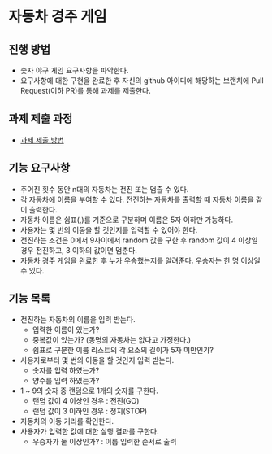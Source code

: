 # 자동차 경주 게임
## 진행 방법
* 숫자 야구 게임 요구사항을 파악한다.
* 요구사항에 대한 구현을 완료한 후 자신의 github 아이디에 해당하는 브랜치에 Pull Request(이하 PR)를 통해 과제를 제출한다.

## 과제 제출 과정
* [과제 제출 방법](https://github.com/next-step/nextstep-docs/tree/master/precourse)


## 기능 요구사항
  
- 주어진 횟수 동안 n대의 자동차는 전진 또는 멈출 수 있다.  
- 각 자동차에 이름을 부여할 수 있다. 전진하는 자동차를 출력할 때 자동차 이름을 같이 출력한다.  
- 자동차 이름은 쉼표(,)를 기준으로 구분하며 이름은 5자 이하만 가능하다.  
- 사용자는 몇 번의 이동을 할 것인지를 입력할 수 있어야 한다.  
- 전진하는 조건은 0에서 9사이에서 random 값을 구한 후 random 값이 4 이상일 경우 전진하고, 3 이하의 값이면 멈춘다.  
- 자동차 경주 게임을 완료한 후 누가 우승했는지를 알려준다. 우승자는 한 명 이상일 수 있다.  
  
  
## 기능 목록
  
- 전진하는 자동차의 이름을 입력 받는다.
  - 입력한 이름이 있는가?
  - 중복값이 있는가? (동명의 자동차는 없다고 가정한다.)
  - 쉼표로 구분한 이름 리스트의 각 요소의 길이가 5자 미만인가?
- 사용자로부터 몇 번의 이동을 할 것인지 입력 받는다.
  - 숫자를 입력 하였는가?
  - 양수를 입력 하였는가?
- 1 ~ 9의 숫자 중 랜덤으로 1개의 숫자를 구한다.
  - 랜덤 값이 4 이상인 경우 : 전진(GO)
  - 랜덤 값이 3 이하인 경우 : 정지(STOP)
- 자동차의 이동 거리를 확인한다.
- 사용자가 입력한 값에 대한 실행 결과를 구한다.
  - 우승자가 둘 이상인가? : 이름 입력한 순서로 출력